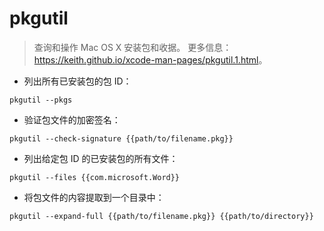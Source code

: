 # pkgutil

> 查询和操作 Mac OS X 安装包和收据。
> 更多信息：<https://keith.github.io/xcode-man-pages/pkgutil.1.html>。

- 列出所有已安装包的包 ID：

`pkgutil --pkgs`

- 验证包文件的加密签名：

`pkgutil --check-signature {{path/to/filename.pkg}}`

- 列出给定包 ID 的已安装包的所有文件：

`pkgutil --files {{com.microsoft.Word}}`

- 将包文件的内容提取到一个目录中：

`pkgutil --expand-full {{path/to/filename.pkg}} {{path/to/directory}}`